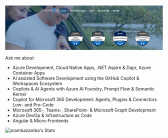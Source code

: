 [![header](_images/header.jpg)](https://www.integrations.at)

Ask me about: 

- Azure Development, Cloud Native Apps, .NET Aspire & Dapr, Azure Container Apps
- AI assisted Software Development using the GitHub Copilot & Workspaces Ecosystem
- Copilots & AI Agents with Azure AI Foundry, Prompt Flow & Semantic Kernel
- Copilot for Microsoft 365 Development: Agents, Plugins & Connectors Low- and Pro-Code
- Microsoft 365-, Teams-, SharePoint- & Microsoft Graph Development
- Azure DevOp & Infrastructure as Code
- Angular & Micro-Frontends

![arambazamba's Stats](https://github-readme-stats.vercel.app/api?username=alexander-kastil&theme=vue-dark&show_icons=true&hide_border=true&count_private=true)
